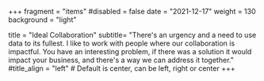 +++
fragment = "items"
#disabled = false
date = "2021-12-17"
weight = 130
background = "light"

title = "Ideal Collaboration"
subtitle= "There's an urgency and a need to use data to its fullest. I like to work with people where our collaboration is impactful. You have an interesting problem, if there was a solution it would impact your business, and there's a way we can address it together."
#title_align = "left" # Default is center, can be left, right or center
+++
